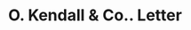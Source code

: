 ---
doi: 10.7916/D82C0905
date_other: '1880'
date_other_textual: 1880-1889
form: correspondence
genre:
- Letters (correspondence)
name:
- O. Kendall & Co.
object_in_context_url: https://biggert.cul.columbia.edu/items/view/ave_biggert_00322
subject_hierarchical_geographic:
- Athol, Massachusetts, United States
subject_name:
- O. Kendall & Co.
title: O. Kendall & Co.. Letter
sort_title: O. Kendall & Co.. Letter
call_number: ave_biggert_00322
coordinates:
- 42.59583333333334,-72.22722222222222
pid: ave_biggert_00322
identifiers: ave_biggert_00322
thumbnail: https://derivativo-3.library.columbia.edu/iiif/2/ldpd:344137/full/!256,256/0/native.jpg
permalink: "/biggert/ave_biggert_00322/"
layout: iiif-image-page
---
